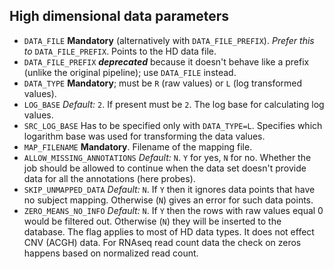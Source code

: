 High dimensional data parameters
--------------------------------

- `DATA_FILE` **Mandatory** (alternatively
  with `DATA_FILE_PREFIX`). _Prefer this to_ `DATA_FILE_PREFIX`. Points to the HD data file.
- `DATA_FILE_PREFIX` ___deprecated___ because it doesn't behave like a prefix
  (unlike the original pipeline); use `DATA_FILE` instead.
- `DATA_TYPE` **Mandatory**; must be `R` (raw values) or `L` (log transformed values).
- `LOG_BASE` _Default:_ `2`. If present must be `2`. The log base for calculating log values.
- `SRC_LOG_BASE` Has to be specified only with `DATA_TYPE=L`. Specifies which logarithm base was used for transforming the data values.
- `MAP_FILENAME` **Mandatory**. Filename of the mapping file.
- `ALLOW_MISSING_ANNOTATIONS` _Default:_ `N`. `Y` for yes, `N` for no. Whether
  the job should be allowed to continue when the data set doesn't provide data
  for all the annotations (here probes).
- `SKIP_UNMAPPED_DATA` _Default:_ `N`. If `Y` then it ignores data points that have no subject mapping. Otherwise (`N`) gives an error for such data points.
- `ZERO_MEANS_NO_INFO` _Default:_ `N`. If `Y` then the rows with raw values equal 0 would be filtered out. Otherwise (`N`) they will be inserted to the database.
    The flag applies to most of HD data types. It does not effect CNV (ACGH) data. For RNAseq read count data the check on zeros happens based on normalized read count.
